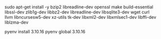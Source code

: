 
sudo apt-get install -y bzip2 libreadline-dev openssl make build-essential libssl-dev zlib1g-dev libbz2-dev libreadline-dev libsqlite3-dev wget curl llvm libncursesw5-dev xz-utils tk-dev libxml2-dev libxmlsec1-dev libffi-dev liblzma-dev

pyenv install 3.10.16
pyenv global 3.10.16

